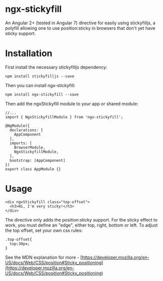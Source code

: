 # ngx-stickyfill

An Angular 2+ (tested in Angular 7) directive for easily using stickyfilljs, a polyfill allowing one to use position:sticky in browsers that don't yet have sticky support.

# Installation
First install the necessary stickyfilljs dependency:

```
npm install stickyfilljs --save
```

Then you can install ngx-stickyfill:

```
npm install ngx-stickyfill --save
```

Then add the ngxStickyfill module to your app or shared module:

```
//...
import { NgxStickyfillModule } from 'ngx-stickyfill';

@NgModule({
  declarations: [
    AppComponent
  ],
  imports: [
    BrowserModule,
    NgxStickyfillModule,
  ],
  bootstrap: [AppComponent]
})
export class AppModule {}
```

# Usage
```
<div ngxStickyfill class="top-offset">
  <h3>Hi, I'm very sticky!</h3>
</div>
```

The directive only adds the position:sticky support. For the sticky effect to work, you must define an "edge", either top, right, bottom or left. To adjust the top offset, set your own css rules:

```
.top-offset{
  top:30px;
}
```

See the MDN explanation for more - [https://developer.mozilla.org/en-US/docs/Web/CSS/position#Sticky_positioning](https://developer.mozilla.org/en-US/docs/Web/CSS/position#Sticky_positioning)
